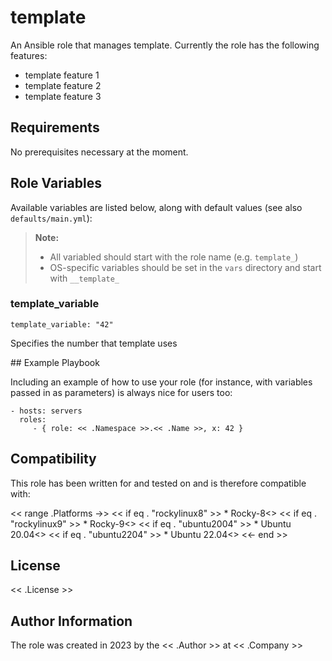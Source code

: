 # template

An Ansible role that manages template. Currently the role has the following
features:

* template feature 1
* template feature 2
* template feature 3

## Requirements

No prerequisites necessary at the moment.

## Role Variables

Available variables are listed below, along with default values (see also `defaults/main.yml`):

> **Note:**
> * All variabled should start with the role name (e.g. `template_`)
> * OS-specific variables should be set in the `vars` directory and start with `__template_`

### template_variable

    template_variable: "42"

Specifies the number that template uses

## Example Playbook

Including an example of how to use your role (for instance, with variables passed in as parameters) is always nice for users too:

    - hosts: servers
      roles:
         - { role: << .Namespace >>.<< .Name >>, x: 42 }

## Compatibility

This role has been written for and tested on and is therefore compatible with:

<< range .Platforms ->>
<< if eq . "rockylinux8" >> * Rocky-8<<end >>
<< if eq . "rockylinux9" >> * Rocky-9<<end >>
<< if eq . "ubuntu2004" >> * Ubuntu 20.04<<end>>
<< if eq . "ubuntu2204" >> * Ubuntu 22.04<<end>>
<<- end >>

## License

<< .License >>

## Author Information

The role was created in 2023 by the << .Author >> at << .Company >>
